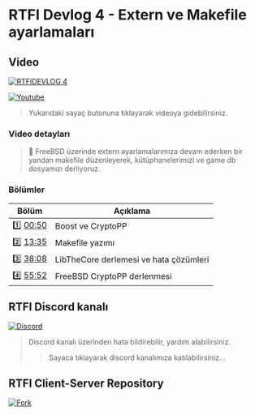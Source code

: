# RTFI Devlog 4 - Extern ve Makefile ayarlamaları

## Video

[![RTFIDEVLOG 4](https://img.youtube.com/vi/2-YN1TcI6go/0.jpg)](https://youtu.be/2-YN1TcI6go)

[![Youtube](https://img.shields.io/youtube/views/2-YN1TcI6go?style=social&label=Görüntüleme)](https://youtu.be/2-YN1TcI6go)

> Yukarıdaki sayaç butonuna tıklayarak videoya gidebilirsiniz.

### Video detayları

> 💬 FreeBSD üzerinde extern ayarlamalarımıza devam ederken bir yandan makefile düzenleyerek, kütüphanelerimizi ve game db dosyamızı derliyoruz.

### Bölümler

| Bölüm | Açıklama |
| --- | --- |
| 1️⃣ [00:50](https://youtu.be/2-YN1TcI6go?t=50) | Boost ve CryptoPP |
| 2️⃣ [13:35](https://youtu.be/2-YN1TcI6go?t=815) | Makefile yazımı |
| 3️⃣ [38:08](https://youtu.be/2-YN1TcI6go?t=2288) | LibTheCore derlemesi ve hata çözümleri |
| 4️⃣ [55:52](https://youtu.be/2-YN1TcI6go?t=3352) | FreeBSD CryptoPP derlenmesi |

## RTFI Discord kanalı

[![Discord](https://img.shields.io/discord/545564775497859072?label=Discord&logo=discord&style=plastic)](https://discord.gg/JbFdHMK) 

> Discord kanalı üzerinden hata bildirebilir, yardım alabilirsiniz.
>> Sayaca tıklayarak discord kanalımıza katılabilirsiniz...

## RTFI Client-Server Repository

[![Fork](https://img.shields.io/github/forks/cinicin/RTFI?label=RTFI&style=social)](https://github.com/cinicin/RTFI)


